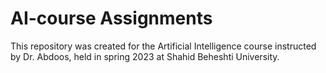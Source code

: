 # AI-course Assignments
This repository was created for the Artificial Intelligence course instructed by Dr. Abdoos, held in spring 2023 at Shahid Beheshti University.
